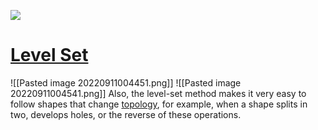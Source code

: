 
![](https://upload.wikimedia.org/wikipedia/commons/thumb/7/78/Level_set_method.png/800px-Level_set_method.png)
# [Level Set](https://en.wikipedia.org/wiki/Level_set)
![[Pasted image 20220911004451.png]]
![[Pasted image 20220911004541.png]]
Also, the level-set method makes it very easy to follow shapes that change [topology](https://en.wikipedia.org/wiki/Topology "Topology"), for example, when a shape splits in two, develops holes, or the reverse of these operations.




[1]:https://upload.wikimedia.org/wikipedia/commons/thumb/b/b1/Level_sets_linear_function_3d.svg/280px-Level_sets_linear_function_3d.svg.png